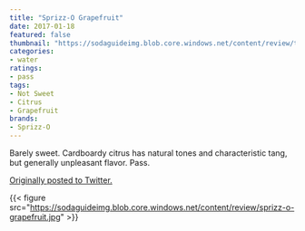 ```yaml
---
title: "Sprizz-O Grapefruit"
date: 2017-01-18
featured: false
thumbnail: "https://sodaguideimg.blob.core.windows.net/content/review/thumbs/sprizz-o-grapefruit.jpg"
categories:
- water
ratings:
- pass
tags:
- Not Sweet
- Citrus
- Grapefruit
brands:
- Sprizz-O
---
```


Barely sweet. Cardboardy citrus has natural tones and characteristic tang, but generally unpleasant flavor. Pass.

[Originally posted to Twitter.](https://twitter.com/Cavorter/status/821786851564519429)

{{< figure src="https://sodaguideimg.blob.core.windows.net/content/review/sprizz-o-grapefruit.jpg" >}}

